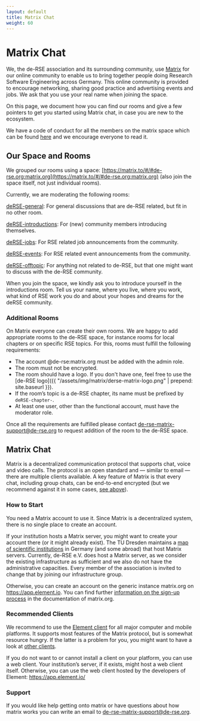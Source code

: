 ```yaml
---
layout: default
title: Matrix Chat
weight: 60
---
```


# Matrix Chat

We, the de-RSE association and its surrounding community, use [Matrix](https://matrix.org) for our online community to enable us to bring together people doing Research Software Engineering across Germany.
This online community is provided to encourage networking, sharing good practice and advertising events and jobs.
We ask that you use your real name when joining the space.

On this page, we document how you can find our rooms and give a few pointers to get you started using Matrix chat, in case you are new to the ecosystem.

We have a code of conduct for all the members on the matrix space which can be found [here](coc.md) and we encourage everyone to read it.

## Our Space and Rooms

We grouped our rooms using a space: [https://matrix.to/#/#de-rse.org:matrix.org](https://matrix.to/#/#de-rse.org:matrix.org) (also join the space itself, not just individual rooms).

Currently, we are moderating the following rooms:

[deRSE-general](https://matrix.to/#/#de-rse.org-general:matrix.org): For general discussions that are de-RSE related, but fit in no other room.

[deRSE-introductions](https://matrix.to/#/#de-rse.org-introductions:matrix.org): For (new) community members introducing themselves.

[deRSE-jobs](https://matrix.to/#/#de-rse.org-jobs:matrix.org): For RSE related job announcements from the community.

[deRSE-events](https://matrix.to/#/#de-rse.org-events:matrix.org): For RSE related event announcements from the community.

[deRSE-offtopic](https://matrix.to/#/#de-rse.org-offtopic:matrix.org): For anything not related to de-RSE, but that one might want to discuss with the de-RSE community.

When you join the space, we kindly ask you to introduce yourself in the introductions room.
Tell us your name, where you live, where you work, what kind of RSE work you do and about your hopes and dreams for the deRSE community.

### Additional Rooms

On Matrix everyone can create their own rooms.
We are happy to add appropriate rooms to the de-RSE space, for instance rooms for local chapters or on specific RSE topics.
For this, rooms must fulfill the following requirements:

- The  account @de-rse:matrix.org must be added with the admin role.
- The room must not be encrypted.
- The room should have a logo.
  If you don't have one, feel free to use the [de-RSE logo]({{ "/assets/img/matrix/derse-matrix-logo.png" | prepend: site.baseurl }}).
- If the room’s topic is a de-RSE chapter, its name must be prefixed by `deRSE-chapter-`.
- At least one user, other than the functional account, must have the moderator role.

Once all the requirements are fulfilled please contact [de-rse-matrix-support@de-rse.org](mailto:de-rse-matrix-support@de-rse.org) to request addition of the room to the de-RSE space.

## Matrix Chat

Matrix is a decentralized communication protocol that supports chat, voice and video calls.
The protocol is an open standard and — similar to email — there are multiple clients available.
A key feature of Matrix is that every chat, including group chats, can be end-to-end encrypted (but we recommend against it in some cases, [see above](#additional-rooms)).

### How to Start

You need a Matrix account to use it.
Since Matrix is a decentralized system, there is no single place to create an account.

If your institution hosts a Matrix server, you might want to create your account there (or it might already exist).
The TU Dresden maintains a [map of scientific institutions](https://doc.matrix.tu-dresden.de/images/federation_map.svg) in Germany (and some abroad) that host Matrix servers.
Currently, de-RSE e.V. does host a Matrix server, as we consider the existing infrastructure as sufficient and we also do not have the administrative capacities.
Every member of the association is invited to change that by joining our infrastructure group.

Otherwise, you can create an account on the generic instance matrix.org on <https://app.element.io>.
You can find further [information on the sign-up process](https://matrix.org/docs/chat_basics/matrix-for-im/) in the documentation of matrix.org.

### Recommended Clients

We recommend to use the [Element client](https://element.io/download) for all major computer and mobile platforms.
It supports most features of the Matrix protocol, but is somewhat resource hungry.
If the latter is a problem for you, you might want to have a look at [other clients](https://matrix.org/ecosystem/clients/).

If you do not want to or cannot install a client on your platform, you can use a web client.
Your institution’s server, if it exists, might host a web client itself.
Otherwise, you can use the web client hosted by the developers of Element: <https://app.element.io/>

### Support

If you would like help getting onto matrix or have questions about how matrix works you can write an email to [de-rse-matrix-support@de-rse.org](mailto:de-rse-matrix-support@de-rse.org).
